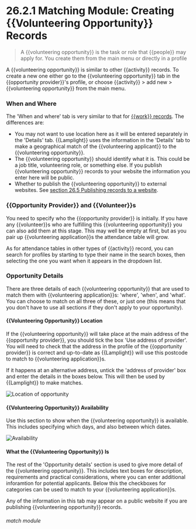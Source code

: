 # 26.2.1 Matching Module: Creating {{Volunteering Opportunity}} Records

> A {{volunteering opportunity}} is the task or role that {{people}} may apply for. You create them from the main menu or directly in a profile

A {{volunteering opportunity}} is similar to other {{activity}} records. To create a new one either go to the {{volunteering opportunity}} tab in the {{opportunity provider}}'s profile, or choose {{activity}} > add new > {{volunteering opportunity}} from the main menu. 

### When and Where

The 'When and where' tab is very similar to that for [{{work}} records](/help/index/p/7.1.1).  The differences are: 
 
 - You may not want to use location here as it will be entered separately in the 'Details' tab. {{Lamplight}} uses the information in the 'Details' tab to make a geographical match of the {{volunteering applicant}} to the {{volunteering opportunity}}.
 - The {{volunteering opportunity}} should identify what it is. This could be a job title, volunteering role, or something else.  If you publish {{volunteering opportunity}} records to your website the information you enter here will be public.
 - Whether to publish the {{volunteering opportunity}} to external websites.  See [section 26.5 Publishing records to a website](/help/index/p/26.5).
 
### {{Opportunity Provider}} and {{Volunteer}}s

You need to specify who the {{opportunity provider}} is initially. If you have any {{volunteer}}s who are fulfilling this {{volunteering opportunity}} you can also add them at this stage. This may well be empty at first, but as you pair up {{volunteering application}}s  the attendance table will grow.

As for attendance tables in other types of {{activity}} record, you can search for profiles by starting to type their name in the search boxes, then selecting the one you want when it appears in the dropdown list.

### Opportunity Details

There are three details of each {{volunteering opportunity}} that are used to match them with {{volunteering application}}s: 'where', 'when', and 'what'. You can choose to match on all three of these, or just one (this means that you don't have to use all sections if they don't apply to your opportunity).

#### {{Volunteering Opportunity}} Location

If the {{volunteering opportunity}} will take place at the main address of the {{opportunity provider}}, you should tick the box 'Use address of provider'.  You will need to check that the address in the profile of the {{opportunity provider}} is correct and up-to-date as {{Lamplight}} will use this postcode to match to {{volunteering application}}s.

If it happens at an alternative address, untick the 'address of provider' box and enter the details in the boxes below. This will then be used by {{Lamplight}} to make matches.

![Location of opportunity](26.2.1b.png)

#### {{Volunteering Opportunity}} Availability

Use this section to show when the {{volunteering opportunity}} is available. This includes specifying which days, and also between which dates.

![Availability](26.2.1c.png)

#### What the {{Volunteering Opportunity}} Is

The rest of the 'Opportunity details' section is used to give more detail of the {{volunteering opportunity}}. This includes text boxes for description, requirements and practical considerations, where you can enter additional inforamtion for potential applicants. Below this the checkboxes for categories can be used to match to your {{volunteering application}}s.

Any of the information in this tab may appear on a public website if you are publishing {{volunteering opportunity}} records.

 
 

###### match module
